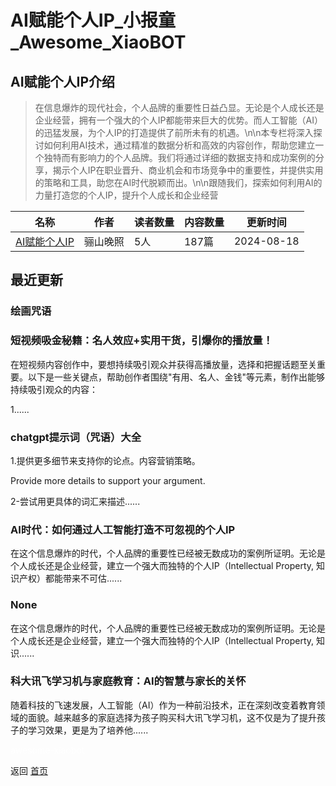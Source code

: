 # AI赋能个人IP_小报童_Awesome_XiaoBOT

## AI赋能个人IP介绍
> 在信息爆炸的现代社会，个人品牌的重要性日益凸显。无论是个人成长还是企业经营，拥有一个强大的个人IP都能带来巨大的优势。而人工智能（AI）的迅猛发展，为个人IP的打造提供了前所未有的机遇。\n\n本专栏将深入探讨如何利用AI技术，通过精准的数据分析和高效的内容创作，帮助您建立一个独特而有影响力的个人品牌。我们将通过详细的数据支持和成功案例的分享，揭示个人IP在职业晋升、商业机会和市场竞争中的重要性，并提供实用的策略和工具，助您在AI时代脱颖而出。\n\n跟随我们，探索如何利用AI的力量打造您的个人IP，提升个人成长和企业经营  
  


|名称|作者|读者数量|内容数量|更新时间|
|---|---|---|---|---|
|[AI赋能个人IP](https://xiaobot.net/p/aigc029?refer=0b133df9-27dc-423b-8101-639049001c13)|骊山晚照|5人|187篇|2024-08-18|

## 最近更新
### 绘画咒语

### 短视频吸金秘籍：名人效应+实用干货，引爆你的播放量！

在短视频内容创作中，要想持续吸引观众并获得高播放量，选择和把握话题至关重要。以下是一些关键点，帮助创作者围绕"有用、名人、金钱"等元素，制作出能够持续吸引观众的内容：

1......

### chatgpt提示词（咒语）大全

1.提供更多细节来支持你的论点。内容营销策略。

Provide more details to support your argument.

2-尝试用更具体的词汇来描述......

### AI时代：如何通过人工智能打造不可忽视的个人IP

在这个信息爆炸的时代，个人品牌的重要性已经被无数成功的案例所证明。无论是个人成长还是企业经营，建立一个强大而独特的个人IP（Intellectual
Property, 知识产权）都能带来不可估......

### None

在这个信息爆炸的时代，个人品牌的重要性已经被无数成功的案例所证明。无论是个人成长还是企业经营，建立一个强大而独特的个人IP（Intellectual
Property, 知识......

### 科大讯飞学习机与家庭教育：AI的智慧与家长的关怀

随着科技的飞速发展，人工智能（AI）作为一种前沿技术，正在深刻改变着教育领域的面貌。越来越多的家庭选择为孩子购买科大讯飞学习机，这不仅是为了提升孩子的学习效果，更是为了培养他......


<a href="https://github.com/Reno9527/awesome-xiaobot" style="color: white; text-decoration: none;">awesome-xiaobot</a>

返回 [首页](../README.md)
